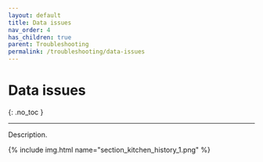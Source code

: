```yaml
---
layout: default
title: Data issues
nav_order: 4
has_children: true
parent: Troubleshooting
permalink: /troubleshooting/data-issues
---
```


# Data issues
{: .no_toc }

---

Description.

{% include img.html name="section_kitchen_history_1.png" %}